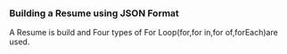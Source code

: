 <h3>Building a Resume using JSON Format</h3>
<p>A Resume is build and Four types of For Loop(for,for in,for of,forEach)are used.</p>
